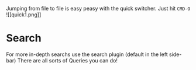 Jumping from file to file is easy peasy with the quick switcher. Just hit `CMD-O`
![[quick1.png]]

# Search
For more in-depth searchs use the search plugin (default in the left side-bar)
There are all sorts of Queries you can do!